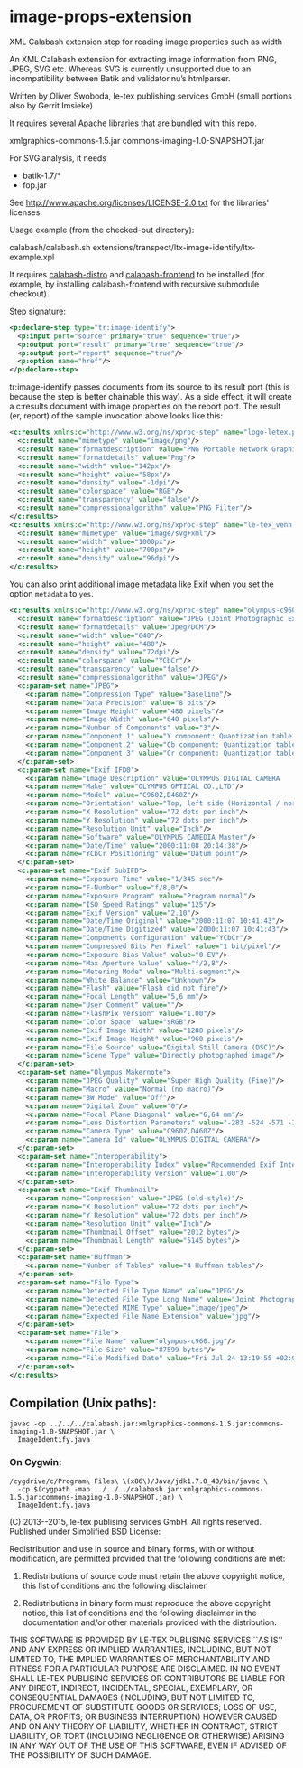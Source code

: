 # image-props-extension
XML Calabash extension step for reading image properties such as width

An XML Calabash extension for extracting image information
from PNG, JPEG, SVG etc. Whereas SVG is currently unsupported
due to an incompatibility between Batik and validator.nu’s
htmlparser.

Written by Oliver Swoboda, le-tex publishing services GmbH
(small portions also by Gerrit Imsieke)

It requires several Apache libraries that are bundled with this repo.

xmlgraphics-commons-1.5.jar
commons-imaging-1.0-SNAPSHOT.jar

For SVG analysis, it needs 

 * batik-1.7/*
 * fop.jar

See http://www.apache.org/licenses/LICENSE-2.0.txt for the libraries'
licenses.

Usage example (from the checked-out directory):

calabash/calabash.sh extensions/transpect/ltx-image-identify/ltx-example.xpl

It requires
[calabash-distro](https://github.com/transpect/calabash-distro) and
[calabash-frontend](https://github.com/transpect/calabash-frontend) to
be installed (for example, by installing calabash-frontend with
recursive submodule checkout).

Step signature:

```xml
<p:declare-step type="tr:image-identify">
  <p:input port="source" primary="true" sequence="true"/>
  <p:output port="result" primary="true" sequence="true"/>
  <p:output port="report" sequence="true"/>
  <p:option name="href"/>
</p:declare-step>
```

tr:image-identify passes documents from its source to its result
port (this is because the step is better chainable this way). As a
side effect, it will create a c:results document with image properties
on the report port. The result (er, report) of the sample invocation
above looks like this:

```xml
<c:results xmlns:c="http://www.w3.org/ns/xproc-step" name="logo-letex.png">
  <c:result name="mimetype" value="image/png"/>
  <c:result name="formatdescription" value="PNG Portable Network Graphics"/>
  <c:result name="formatdetails" value="Png"/>
  <c:result name="width" value="142px"/>
  <c:result name="height" value="58px"/>
  <c:result name="density" value="-1dpi"/>
  <c:result name="colorspace" value="RGB"/>
  <c:result name="transparency" value="false"/>
  <c:result name="compressionalgorithm" value="PNG Filter"/>
</c:results>
<c:results xmlns:c="http://www.w3.org/ns/xproc-step" name="le-tex_venn.svg">
  <c:result name="mimetype" value="image/svg+xml"/>
  <c:result name="width" value="1000px"/>
  <c:result name="height" value="700px"/>
  <c:result name="density" value="96dpi"/>
</c:results>
```

You can also print additional image metadata like Exif when you set the option
`metadata` to `yes`.

```xml
<c:results xmlns:c="http://www.w3.org/ns/xproc-step" name="olympus-c960.jpg">
  <c:result name="formatdescription" value="JPEG (Joint Photographic Experts Group) Format"/>
  <c:result name="formatdetails" value="Jpeg/DCM"/>
  <c:result name="width" value="640"/>
  <c:result name="height" value="480"/>
  <c:result name="density" value="72dpi"/>
  <c:result name="colorspace" value="YCbCr"/>
  <c:result name="transparency" value="false"/>
  <c:result name="compressionalgorithm" value="JPEG"/>
  <c:param-set name="JPEG">
    <c:param name="Compression Type" value="Baseline"/>
    <c:param name="Data Precision" value="8 bits"/>
    <c:param name="Image Height" value="480 pixels"/>
    <c:param name="Image Width" value="640 pixels"/>
    <c:param name="Number of Components" value="3"/>
    <c:param name="Component 1" value="Y component: Quantization table 0, Sampling factors 2 horiz/2 vert"/>
    <c:param name="Component 2" value="Cb component: Quantization table 1, Sampling factors 1 horiz/1 vert"/>
    <c:param name="Component 3" value="Cr component: Quantization table 1, Sampling factors 1 horiz/1 vert"/>
  </c:param-set>
  <c:param-set name="Exif IFD0">
    <c:param name="Image Description" value="OLYMPUS DIGITAL CAMERA         "/>
    <c:param name="Make" value="OLYMPUS OPTICAL CO.,LTD"/>
    <c:param name="Model" value="C960Z,D460Z"/>
    <c:param name="Orientation" value="Top, left side (Horizontal / normal)"/>
    <c:param name="X Resolution" value="72 dots per inch"/>
    <c:param name="Y Resolution" value="72 dots per inch"/>
    <c:param name="Resolution Unit" value="Inch"/>
    <c:param name="Software" value="OLYMPUS CAMEDIA Master"/>
    <c:param name="Date/Time" value="2000:11:08 20:14:38"/>
    <c:param name="YCbCr Positioning" value="Datum point"/>
  </c:param-set>
  <c:param-set name="Exif SubIFD">
    <c:param name="Exposure Time" value="1/345 sec"/>
    <c:param name="F-Number" value="f/8,0"/>
    <c:param name="Exposure Program" value="Program normal"/>
    <c:param name="ISO Speed Ratings" value="125"/>
    <c:param name="Exif Version" value="2.10"/>
    <c:param name="Date/Time Original" value="2000:11:07 10:41:43"/>
    <c:param name="Date/Time Digitized" value="2000:11:07 10:41:43"/>
    <c:param name="Components Configuration" value="YCbCr"/>
    <c:param name="Compressed Bits Per Pixel" value="1 bit/pixel"/>
    <c:param name="Exposure Bias Value" value="0 EV"/>
    <c:param name="Max Aperture Value" value="f/2,8"/>
    <c:param name="Metering Mode" value="Multi-segment"/>
    <c:param name="White Balance" value="Unknown"/>
    <c:param name="Flash" value="Flash did not fire"/>
    <c:param name="Focal Length" value="5,6 mm"/>
    <c:param name="User Comment" value=""/>
    <c:param name="FlashPix Version" value="1.00"/>
    <c:param name="Color Space" value="sRGB"/>
    <c:param name="Exif Image Width" value="1280 pixels"/>
    <c:param name="Exif Image Height" value="960 pixels"/>
    <c:param name="File Source" value="Digital Still Camera (DSC)"/>
    <c:param name="Scene Type" value="Directly photographed image"/>
  </c:param-set>
  <c:param-set name="Olympus Makernote">
    <c:param name="JPEG Quality" value="Super High Quality (Fine)"/>
    <c:param name="Macro" value="Normal (no macro)"/>
    <c:param name="BW Mode" value="Off"/>
    <c:param name="Digital Zoom" value="0"/>
    <c:param name="Focal Plane Diagonal" value="6,64 mm"/>
    <c:param name="Lens Distortion Parameters" value="-283 -524 -571 -267 -485 -518"/>
    <c:param name="Camera Type" value="C960Z,D460Z"/>
    <c:param name="Camera Id" value="OLYMPUS DIGITAL CAMERA"/>
  </c:param-set>
  <c:param-set name="Interoperability">
    <c:param name="Interoperability Index" value="Recommended Exif Interoperability Rules (ExifR98)"/>
    <c:param name="Interoperability Version" value="1.00"/>
  </c:param-set>
  <c:param-set name="Exif Thumbnail">
    <c:param name="Compression" value="JPEG (old-style)"/>
    <c:param name="X Resolution" value="72 dots per inch"/>
    <c:param name="Y Resolution" value="72 dots per inch"/>
    <c:param name="Resolution Unit" value="Inch"/>
    <c:param name="Thumbnail Offset" value="2012 bytes"/>
    <c:param name="Thumbnail Length" value="5145 bytes"/>
  </c:param-set>
  <c:param-set name="Huffman">
    <c:param name="Number of Tables" value="4 Huffman tables"/>
  </c:param-set>
  <c:param-set name="File Type">
    <c:param name="Detected File Type Name" value="JPEG"/>
    <c:param name="Detected File Type Long Name" value="Joint Photographic Experts Group"/>
    <c:param name="Detected MIME Type" value="image/jpeg"/>
    <c:param name="Expected File Name Extension" value="jpg"/>
  </c:param-set>
  <c:param-set name="File">
    <c:param name="File Name" value="olympus-c960.jpg"/>
    <c:param name="File Size" value="87599 bytes"/>
    <c:param name="File Modified Date" value="Fri Jul 24 13:19:55 +02:00 2020"/>
  </c:param-set>
</c:results>
```

## Compilation (Unix paths):

```
javac -cp ../../../calabash.jar:xmlgraphics-commons-1.5.jar:commons-imaging-1.0-SNAPSHOT.jar \
  ImageIdentify.java
```
   
### On Cygwin:

```
/cygdrive/c/Program\ Files\ \(x86\)/Java/jdk1.7.0_40/bin/javac \
  -cp $(cygpath -map ../../../calabash.jar:xmlgraphics-commons-1.5.jar:commons-imaging-1.0-SNAPSHOT.jar) \
  ImageIdentify.java
```

(C) 2013--2015, le-tex publising services GmbH.  All rights reserved.
Published under Simplified BSD License:

Redistribution and use in source and binary forms, with or without
modification, are permitted provided that the following conditions are
met:

   1. Redistributions of source code must retain the above copyright 
      notice, this list of conditions and the following disclaimer.

   2. Redistributions in binary form must reproduce the above copyright 
      notice, this list of conditions and the following disclaimer in the
      documentation and/or other materials provided with the distribution.

THIS SOFTWARE IS PROVIDED BY LE-TEX PUBLISING SERVICES ``AS IS'' AND ANY
EXPRESS OR IMPLIED WARRANTIES, INCLUDING, BUT NOT LIMITED TO, THE IMPLIED
WARRANTIES OF MERCHANTABILITY AND FITNESS FOR A PARTICULAR PURPOSE ARE
DISCLAIMED. IN NO EVENT SHALL LE-TEX PUBLISING SERVICES OR CONTRIBUTORS 
BE LIABLE FOR ANY DIRECT, INDIRECT, INCIDENTAL, SPECIAL, EXEMPLARY, OR
CONSEQUENTIAL DAMAGES (INCLUDING, BUT NOT LIMITED TO, PROCUREMENT OF
SUBSTITUTE GOODS OR SERVICES; LOSS OF USE, DATA, OR PROFITS; OR
BUSINESS INTERRUPTION) HOWEVER CAUSED AND ON ANY THEORY OF LIABILITY,
WHETHER IN CONTRACT, STRICT LIABILITY, OR TORT (INCLUDING NEGLIGENCE
OR OTHERWISE) ARISING IN ANY WAY OUT OF THE USE OF THIS SOFTWARE, EVEN
IF ADVISED OF THE POSSIBILITY OF SUCH DAMAGE.
